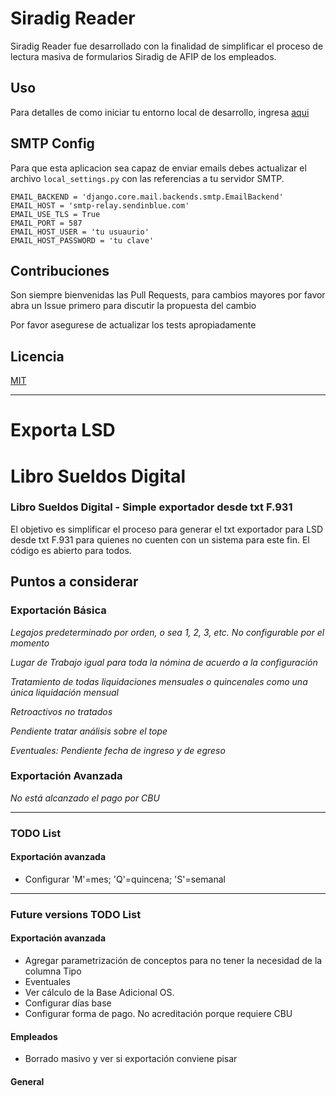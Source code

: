 # Siradig Reader

Siradig Reader fue desarrollado con la finalidad de simplificar
el proceso de lectura masiva de formularios Siradig de AFIP de los empleados.

## Uso

Para detalles de como iniciar tu entorno local de desarrollo, ingresa [aqui](docs/entorno-local.md)

## SMTP Config
Para que esta aplicacion sea capaz de enviar emails debes actualizar el archivo `local_settings.py`
con las referencias a tu servidor SMTP.

```
EMAIL_BACKEND = 'django.core.mail.backends.smtp.EmailBackend'
EMAIL_HOST = 'smtp-relay.sendinblue.com'
EMAIL_USE_TLS = True
EMAIL_PORT = 587
EMAIL_HOST_USER = 'tu usuaurio'
EMAIL_HOST_PASSWORD = 'tu clave'
```

## Contribuciones
Son siempre bienvenidas las Pull Requests, para cambios mayores por favor abra un Issue primero para discutir la propuesta del cambio

Por favor asegurese de actualizar los tests apropiadamente

## Licencia
[MIT](https://choosealicense.com/licenses/mit/)


---
# Exporta LSD
# Libro Sueldos Digital

### Libro Sueldos Digital - Simple exportador desde txt F.931

El objetivo es simplificar el proceso para generar el txt exportador para LSD desde txt F.931 para quienes no cuenten con un sistema para este fin.
El código es abierto para todos.


## Puntos a considerar

### Exportación Básica

_Legajos predeterminado por orden, o sea 1, 2, 3, etc. No configurable por el momento_

_Lugar de Trabajo igual para toda la nómina de acuerdo a la configuración_

_Tratamiento de todas liquidaciones mensuales o quincenales como una única liquidación mensual_

_Retroactivos no tratados_

_Pendiente tratar análisis sobre el tope_

_Eventuales: Pendiente fecha de ingreso y de egreso_

### Exportación Avanzada

_No está alcanzado el pago por CBU_

---

### TODO List

#### Exportación avanzada

* Configurar 'M'=mes; 'Q'=quincena; 'S'=semanal

---

### Future versions TODO List

#### Exportación avanzada
* Agregar parametrización de conceptos para no tener la necesidad de la columna Tipo
* Eventuales
* Ver cálculo de la Base Adicional OS.
* Configurar días base
* Configurar forma de pago. No acreditación porque requiere CBU


#### Empleados
* Borrado masivo y ver si exportación conviene pisar

#### General
